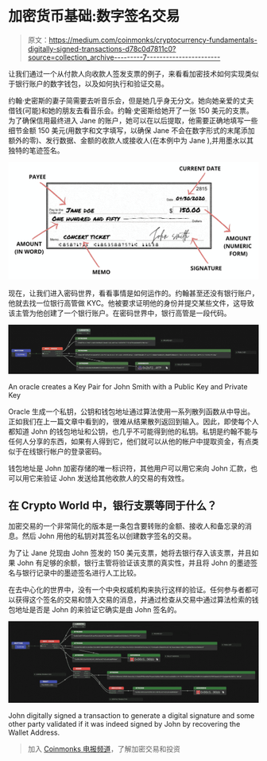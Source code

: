 # 加密货币基础:数字签名交易

> 原文：<https://medium.com/coinmonks/cryptocurrency-fundamentals-digitally-signed-transactions-d78c0d7811c0?source=collection_archive---------7----------------------->

让我们通过一个从付款人向收款人签发支票的例子，来看看加密技术如何实现类似于银行账户的数字钱包，以及如何执行和验证交易。

约翰·史密斯的妻子简需要去听音乐会，但是她几乎身无分文。她向她亲爱的丈夫借钱(可能)和她的朋友去看音乐会。约翰·史密斯给她开了一张 150 美元的支票。为了确保信用最终进入 Jane 的账户，她可以在以后提取，他需要正确地填写一些细节金额 150 美元(用数字和文字填写，以确保 Jane 不会在数字形式的末尾添加额外的零)、发行数据、金额的收款人或接收人(在本例中为 Jane ),并用墨水以其独特的笔迹签名。

![](img/02a47692642f43450d6d7cc3db2e2049.png)

现在，让我们进入密码世界，看看事情是如何运作的。约翰甚至还没有银行账户，他就去找一位银行高管做 KYC。他被要求证明他的身份并提交某些文件，这导致该主管为他创建了一个银行账户。在密码世界中，银行高管是一段代码。

![](img/334469cfa8778093492db387e8e4c453.png)

An oracle creates a Key Pair for John Smith with a Public Key and Private Key

Oracle 生成一个私钥，公钥和钱包地址通过算法使用一系列散列函数从中导出。正如我们在上一篇文章中看到的，很难从结果散列返回到输入。因此，即使每个人都知道 John 的钱包地址和公钥，也几乎不可能得到他的私钥。私钥是约翰不能与任何人分享的东西，如果有人得到它，他们就可以从他的帐户中提取资金，有点类似于在线银行帐户的登录密码。

钱包地址是 John 加密存储的唯一标识符，其他用户可以用它来向 John 汇款，也可以用它来验证 John 发送给其他收款人的交易的有效性。

## **在 Crypto World 中，银行支票等同于什么？**

加密交易的一个非常简化的版本是一条包含要转账的金额、接收人和备忘录的消息。然后 John 用他的私钥对其签名以创建数字签名的交易。

为了让 Jane 兑现由 John 签发的 150 美元支票，她将去银行存入该支票，并且如果 John 有足够的余额，银行主管将验证该支票的真实性，并且将 John 的墨迹签名与银行记录中的墨迹签名进行人工比较。

在去中心化的世界中，没有一个中央权威机构来执行这样的验证。任何参与者都可以获得这个签名的交易和馈入交易的消息，并通过检查从交易中通过算法检索的钱包地址是否是 John 的来验证它确实是由 John 签名的。

![](img/2eb5f644d275aaca2d3bdfb2c7dadc77.png)

John digitally signed a transaction to generate a digital signature and some other party validated if it was indeed signed by John by recovering the Wallet Address.

> 加入 [Coinmonks 电报频道](https://t.me/coincodecap)，了解加密交易和投资